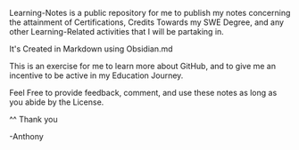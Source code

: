 Learning-Notes is a public repository for me to publish my notes concerning the attainment of Certifications, Credits Towards my SWE Degree, and any other Learning-Related activities that I will be partaking in.

It's Created in Markdown using Obsidian.md

This is an exercise for me to learn more about GitHub, and to give me an incentive to be active in my Education Journey.

Feel Free to provide feedback, comment, and use these notes as long as you abide by the License.

^^ Thank you

-Anthony
